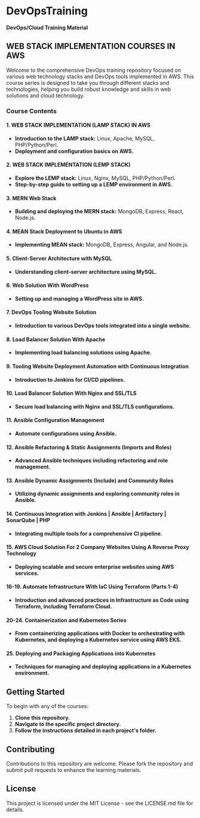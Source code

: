 # DevOpsTraining
**DevOps/Cloud Training Material**

## WEB STACK IMPLEMENTATION COURSES IN AWS
Welcome to the comprehensive DevOps training repository focused on various web technology stacks and DevOps tools implemented in AWS. This course series is designed to take you through different stacks and technologies, helping you build robust knowledge and skills in web solutions and cloud technology.

### Course Contents

#### 1. WEB STACK IMPLEMENTATION (LAMP STACK) IN AWS
- **Introduction to the LAMP stack:** Linux, Apache, MySQL, PHP/Python/Perl.
- **Deployment and configuration basics on AWS.**

#### 2. WEB STACK IMPLEMENTATION (LEMP STACK)
- **Explore the LEMP stack:** Linux, Nginx, MySQL, PHP/Python/Perl.
- **Step-by-step guide to setting up a LEMP environment in AWS.**

#### 3. MERN Web Stack
- **Building and deploying the MERN stack:** MongoDB, Express, React, Node.js.

#### 4. MEAN Stack Deployment to Ubuntu in AWS
- **Implementing MEAN stack:** MongoDB, Express, Angular, and Node.js.

#### 5. Client-Server Architecture with MySQL
- **Understanding client-server architecture using MySQL.**

#### 6. Web Solution With WordPress
- **Setting up and managing a WordPress site in AWS.**

#### 7. DevOps Tooling Website Solution
- **Introduction to various DevOps tools integrated into a single website.**

#### 8. Load Balancer Solution With Apache
- **Implementing load balancing solutions using Apache.**

#### 9. Tooling Website Deployment Automation with Continuous Integration
- **Introduction to Jenkins for CI/CD pipelines.**

#### 10. Load Balancer Solution With Nginx and SSL/TLS
- **Secure load balancing with Nginx and SSL/TLS configurations.**

#### 11. Ansible Configuration Management
- **Automate configurations using Ansible.**

#### 12. Ansible Refactoring & Static Assignments (Imports and Roles)
- **Advanced Ansible techniques including refactoring and role management.**

#### 13. Ansible Dynamic Assignments (Include) and Community Roles
- **Utilizing dynamic assignments and exploring community roles in Ansible.**

#### 14. Continuous Integration with Jenkins | Ansible | Artifactory | SonarQube | PHP
- **Integrating multiple tools for a comprehensive CI pipeline.**

#### 15. AWS Cloud Solution For 2 Company Websites Using A Reverse Proxy Technology
- **Deploying scalable and secure enterprise websites using AWS services.**

#### 16-19. Automate Infrastructure With IaC Using Terraform (Parts 1-4)
- **Introduction and advanced practices in Infrastructure as Code using Terraform, including Terraform Cloud.**

#### 20-24. Containerization and Kubernetes Series
- **From containerizing applications with Docker to orchestrating with Kubernetes, and deploying a Kubernetes service using AWS EKS.**

#### 25. Deploying and Packaging Applications into Kubernetes
- **Techniques for managing and deploying applications in a Kubernetes environment.**

## Getting Started
To begin with any of the courses:
1. **Clone this repository.**
2. **Navigate to the specific project directory.**
3. **Follow the instructions detailed in each project's folder.**

## Contributing
Contributions to this repository are welcome. Please fork the repository and submit pull requests to enhance the learning materials.

## License
This project is licensed under the MIT License - see the LICENSE.md file for details.
